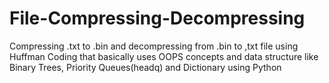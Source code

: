 # File-Compressing-Decompressing
Compressing .txt to .bin and decompressing from .bin to ,txt file using Huffman Coding that basically uses OOPS concepts and data structure like Binary Trees, Priority Queues(headq) and Dictionary using Python

